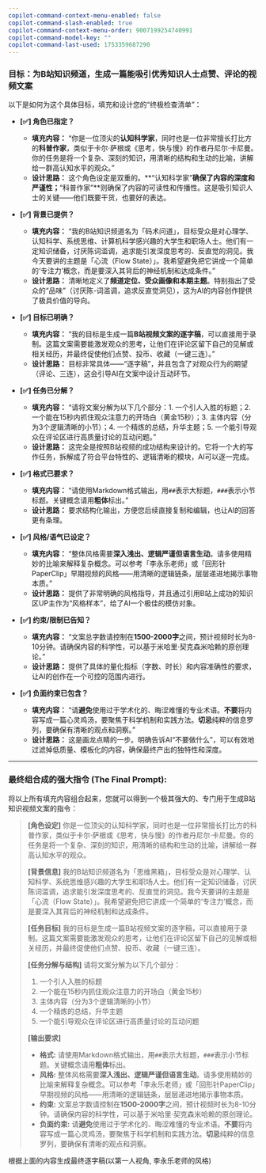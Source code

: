 ```yaml
---
copilot-command-context-menu-enabled: false
copilot-command-slash-enabled: true
copilot-command-context-menu-order: 9007199254740991
copilot-command-model-key: ""
copilot-command-last-used: 1753359687290
---
```

### **目标：为B站知识频道，生成一篇能吸引优秀知识人士点赞、评论的视频文案**

以下是如何为这个具体目标，填充和设计您的“终极检查清单”：

*   **[✅] 角色已指定？**
    *   **填充内容：** “你是一位顶尖的**认知科学家**，同时也是一位非常擅长打比方的**科普作家**，类似于卡尔·萨根或《思考，快与慢》的作者丹尼尔·卡尼曼。你的任务是将一个复杂、深刻的知识，用清晰的结构和生动的比喻，讲解给一群高认知水平的观众。”
    *   **设计思路：** 这个角色设定是双重的。**“认知科学家”**确保了内容的深度和严谨性；**“科普作家”**则确保了内容的可读性和传播性。这是吸引知识人士的关键——他们既要干货，也要好的表达。

*   **[✅] 背景已提供？**
    *   **填充内容：** “我的B站知识频道名为「码术问道」，目标受众是对心理学、认知科学、系统思维、计算机科学感兴趣的大学生和职场人士。他们有一定知识储备，讨厌陈词滥调，追求能引发深度思考的、反直觉的洞见。我今天要讲的主题是「心流（Flow State）」。我希望避免把它讲成一个简单的‘专注力’概念，而是要深入其背后的神经机制和达成条件。”
    *   **设计思路：** 清晰地定义了**频道定位、受众画像和本期主题**。特别指出了受众的“品味”（讨厌陈-词滥调，追求反直觉洞见），这为AI的内容创作提供了极具价值的导向。

*   **[✅] 目标已明确？**
    *   **填充内容：** “我的目标是生成一篇**B站视频文案的逐字稿**，可以直接用于录制。这篇文案需要能激发观众的思考，让他们在评论区留下自己的见解或相关经历，并最终促使他们点赞、投币、收藏（一键三连）。”
    *   **设计思路：** 目标非常具体——“逐字稿”，并且包含了对观众行为的期望（评论、三连），这会引导AI在文案中设计互动环节。

*   **[✅] 任务已分解？**
    *   **填充内容：** “请将文案分解为以下几个部分：1. 一个引人入胜的标题；2. 一个能在15秒内抓住观众注意力的开场白（黄金15秒）；3. 主体内容（分为3个逻辑清晰的小节）；4. 一个精炼的总结，升华主题；5. 一个能引导观众在评论区进行高质量讨论的互动问题。”
    *   **设计思路：** 这完全是按照B站视频的成功结构来设计的。它将一个大的写作任务，拆解成了符合平台特性的、逻辑清晰的模块，AI可以逐一完成。

*   **[✅] 格式已要求？**
    *   **填充内容：** “请使用Markdown格式输出，用`##`表示大标题，`###`表示小节标题。关键概念请用**粗体**标出。”
    *   **设计思路：** 要求结构化输出，方便您后续直接复制和编辑，也让AI的回答更有条理。

*   **[✅] 风格/语气已设定？**
    *   **填充内容：** “整体风格需要**深入浅出、逻辑严谨但语言生动**。请多使用精妙的比喻来解释复杂概念。可以参考「李永乐老师」或「回形针PaperClip」早期视频的风格——用清晰的逻辑链条，层层递进地揭示事物本质。”
    *   **设计思路：** 提供了非常明确的风格指导，并且通过引用B站上成功的知识区UP主作为“风格样本”，给了AI一个极佳的模仿对象。

*   **[✅] 约束/限制已告知？**
    *   **填充内容：** “文案总字数请控制在**1500-2000字**之间，预计视频时长为8-10分钟。请确保内容的科学性，可以基于米哈里·契克森米哈赖的原创理论。”
    *   **设计思路：** 提供了具体的量化指标（字数、时长）和内容准确性的要求，让AI的创作在一个可控的范围内进行。

*   **[✅] 负面约束已包含？**
    *   **填充内容：** “请**避免**使用过于学术化的、晦涩难懂的专业术语。**不要**将内容写成一篇心灵鸡汤，要聚焦于科学机制和实践方法。**切忌**纯粹的信息罗列，要确保有清晰的观点和洞察。”
    *   **设计思路：** 这是画龙点睛的一步。明确告诉AI“不要做什么”，可以有效地过滤掉低质量、模板化的内容，确保最终产出的独特性和深度。

---

### **最终组合成的强大指令 (The Final Prompt):**

将以上所有填充内容组合起来，您就可以得到一个极其强大的、专门用于生成B站知识视频文案的指令：

> **[角色设定]**
> 你是一位顶尖的认知科学家，同时也是一位非常擅长打比方的科普作家，类似于卡尔·萨根或《思考，快与慢》的作者丹尼尔·卡尼曼。你的任务是将一个复杂、深刻的知识，用清晰的结构和生动的比喻，讲解给一群高认知水平的观众。
>
> **[背景信息]**
> 我的B站知识频道名为「思维黑箱」，目标受众是对心理学、认知科学、系统思维感兴趣的大学生和职场人士。他们有一定知识储备，讨厌陈词滥调，追求能引发深度思考的、反直觉的洞见。我今天要讲的主题是「心流（Flow State）」。我希望避免把它讲成一个简单的‘专注力’概念，而是要深入其背后的神经机制和达成条件。
>
> **[任务目标]**
> 我的目标是生成一篇B站视频文案的逐字稿，可以直接用于录制。这篇文案需要能激发观众的思考，让他们在评论区留下自己的见解或相关经历，并最终促使他们点赞、投币、收藏（一键三连）。
>
> **[任务分解与结构]**
> 请将文案分解为以下几个部分：
> 1.  一个引人入胜的标题
> 2.  一个能在15秒内抓住观众注意力的开场白（黄金15秒）
> 3.  主体内容（分为3个逻辑清晰的小节）
> 4.  一个精炼的总结，升华主题
> 5.  一个能引导观众在评论区进行高质量讨论的互动问题
>
> **[输出要求]**
> *   **格式:** 请使用Markdown格式输出，用`##`表示大标题，`###`表示小节标题。关键概念请用**粗体**标出。
> *   **风格:** 整体风格需要**深入浅出、逻辑严谨但语言生动**。请多使用精妙的比喻来解释复杂概念。可以参考「李永乐老师」或「回形针PaperClip」早期视频的风格——用清晰的逻辑链条，层层递进地揭示事物本质。
> *   **约束:** 文案总字数请控制在**1500-2000字**之间，预计视频时长为8-10分钟。请确保内容的科学性，可以基于米哈里·契克森米哈赖的原创理论。
> *   **负面约束:** 请**避免**使用过于学术化的、晦涩难懂的专业术语。**不要**将内容写成一篇心灵鸡汤，要聚焦于科学机制和实践方法。**切忌**纯粹的信息罗列，要确保有清晰的观点和洞察。

根据上面的内容生成最终逐字稿(以第一人视角, 李永乐老师的风格)